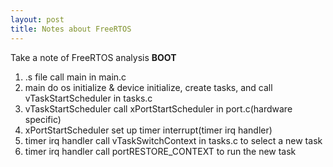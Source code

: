 ```yaml
---
layout: post
title: Notes about FreeRTOS
---
```


Take a note of FreeRTOS analysis
**BOOT**
1. .s file call main in main.c  
2. main do os initialize & device initialize, create tasks, and call vTaskStartScheduler in tasks.c  
3. vTaskStartScheduler call xPortStartScheduler in port.c(hardware specific)  
4. xPortStartScheduler set up timer interrupt(timer irq handler)  
5. timer irq handler call vTaskSwitchContext in tasks.c to select a new task  
6. timer irq handler call portRESTORE_CONTEXT to run the new task
